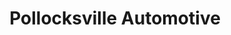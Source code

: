 ---
title: "Pollocksville Automotive"
url: /pollocksville/pollocksville-automotive/
shop: car repair
---